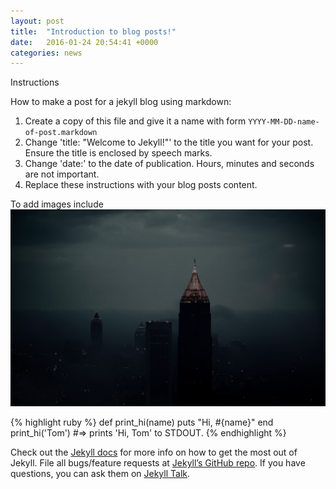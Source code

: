 ```yaml
---
layout: post
title:  "Introduction to blog posts!"
date:   2016-01-24 20:54:41 +0000
categories: news
---
```


Instructions

How to make a post for a jekyll blog using markdown:

1) Create a copy of this file and give it a name with form `YYYY-MM-DD-name-of-post.markdown`
2) Change 'title:  "Welcome to Jekyll!"' to the title you want for your post. Ensure the title is enclosed by speech marks.
3) Change 'date:' to the date of publication. Hours, minutes and seconds are not important.
4) Replace these instructions with your blog posts content.

To add images include ![My helpful screenshot](/img/atl-fog.jpg)



{% highlight ruby %}
def print_hi(name)
  puts "Hi, #{name}"
end
print_hi('Tom')
#=> prints 'Hi, Tom' to STDOUT.
{% endhighlight %}

Check out the [Jekyll docs][jekyll-docs] for more info on how to get the most out of Jekyll. File all bugs/feature requests at [Jekyll’s GitHub repo][jekyll-gh]. If you have questions, you can ask them on [Jekyll Talk][jekyll-talk].

[jekyll-docs]: http://jekyllrb.com/docs/home
[jekyll-gh]:   https://github.com/jekyll/jekyll
[jekyll-talk]: https://talk.jekyllrb.com/
